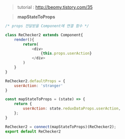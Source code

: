 > tutorial
: http://beomy.tistory.com/35


> **mapStateToProps**
```javascript
/* props 전달받을 Component에 연결 함수 */

class ReChecker2 extends Component{
    render(){
        return(
            <div>
                {this.props.userAction}
            </div>
        )
    }
}

ReChecker2.defaultProps = {
    userAction: 'stranger'
}

const mapStateToProps = (state) => {
    return {
        userAction: state.reduxDataProps.userAction,
    };
}

ReChecker2 = connect(mapStateToProps)(ReChecker2);
export default ReChecker2
```
